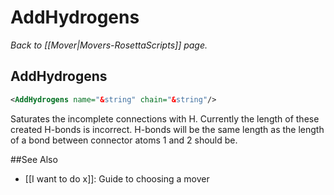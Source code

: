 # AddHydrogens
*Back to [[Mover|Movers-RosettaScripts]] page.*
## AddHydrogens

```xml
<AddHydrogens name="&string" chain="&string"/>
```

Saturates the incomplete connections with H. Currently the length of these created H-bonds is incorrect. H-bonds will be the same length as the length of a bond between connector atoms 1 and 2 should be.

##See Also

* [[I want to do x]]: Guide to choosing a mover
